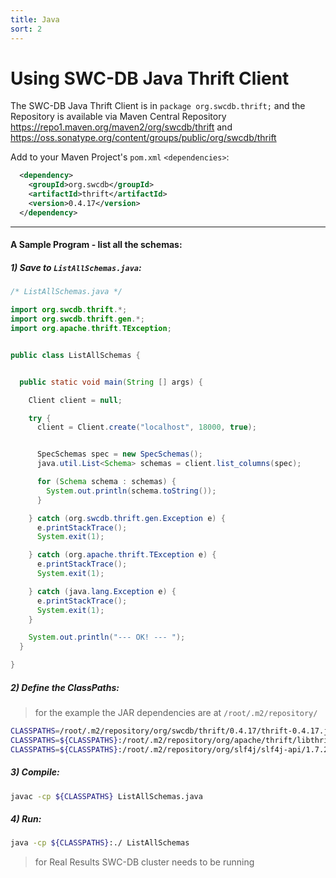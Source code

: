 ```yaml
---
title: Java
sort: 2
---
```



# Using SWC-DB Java Thrift Client
The SWC-DB Java Thrift Client is in `package org.swcdb.thrift;` and the Repository is available via Maven Central Repository https://repo1.maven.org/maven2/org/swcdb/thrift and https://oss.sonatype.org/content/groups/public/org/swcdb/thrift




Add to your Maven Project's `pom.xml` `<dependencies>`:
```xml
  <dependency>
    <groupId>org.swcdb</groupId>
    <artifactId>thrift</artifactId>
    <version>0.4.17</version>
  </dependency>
```



***


#### A Sample Program - list all the schemas:
##### 1) Save to `ListAllSchemas.java`:
```java
/* ListAllSchemas.java */

import org.swcdb.thrift.*;
import org.swcdb.thrift.gen.*;
import org.apache.thrift.TException;


public class ListAllSchemas {


  public static void main(String [] args) {

    Client client = null;

    try {
      client = Client.create("localhost", 18000, true);


      SpecSchemas spec = new SpecSchemas();
      java.util.List<Schema> schemas = client.list_columns(spec);

      for (Schema schema : schemas) {
        System.out.println(schema.toString());
      }

    } catch (org.swcdb.thrift.gen.Exception e) {
      e.printStackTrace();
      System.exit(1);

    } catch (org.apache.thrift.TException e) {
      e.printStackTrace();
      System.exit(1);

    } catch (java.lang.Exception e) {
      e.printStackTrace();
      System.exit(1);
    }

    System.out.println("--- OK! --- ");
  }

}
```


##### 2) Define the ClassPaths:
> for the example the JAR dependencies are at `/root/.m2/repository/`
```bash
CLASSPATHS=/root/.m2/repository/org/swcdb/thrift/0.4.17/thrift-0.4.17.jar;
CLASSPATHS=${CLASSPATHS}:/root/.m2/repository/org/apache/thrift/libthrift/0.14.0/libthrift-0.14.0.jar;
CLASSPATHS=${CLASSPATHS}:/root/.m2/repository/org/slf4j/slf4j-api/1.7.28/slf4j-api-1.7.28.jar;
```


##### 3) Compile:
```bash
javac -cp ${CLASSPATHS} ListAllSchemas.java
```


##### 4) Run:
```bash
java -cp ${CLASSPATHS}:./ ListAllSchemas
```
> for Real Results SWC-DB cluster needs to be running

